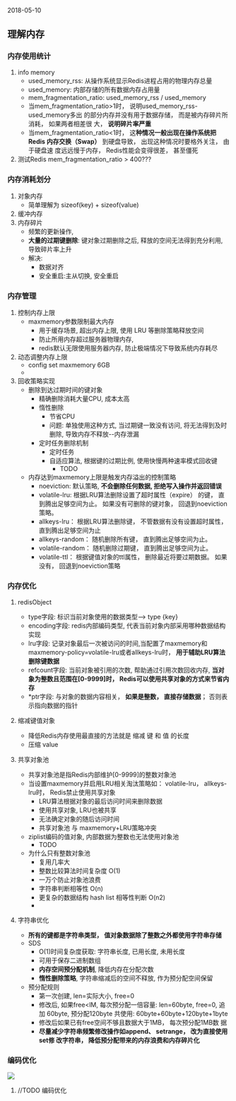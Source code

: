 2018-05-10

## 理解内存

### 内存使用统计
1. info memory
    - used_memory_rss: 从操作系统显示Redis进程占用的物理内存总量 
    - used_memory: 内部存储的所有数据内存占用量
    - mem_fragmentation_ratio: used_memory_rss / used_memory
    - 当mem_fragmentation_ratio>1时， 说明used_memory_rss-used_memory多出
      的部分内存并没有用于数据存储， 而是被内存碎片所消耗， 如果两者相差很
      大， **说明碎片率严重**
    - 当mem_fragmentation_ratio<1时， 这**种情况一般出现在操作系统把Redis
      内存交换（Swap）** 到硬盘导致， 出现这种情况时要格外关注， 由于硬盘速
      度远远慢于内存， Redis性能会变得很差， 甚至僵死
2. 测试Redis  mem_fragmentation_ratio > 400???

### 内存消耗划分
1. 对象内存
    - 简单理解为 sizeof(key) + sizeof(value)
2. 缓冲内存
3. 内存碎片
    - 频繁的更新操作,
    - **大量的过期键删除**: 键对象过期删除之后, 释放的空间无法得到充分利用, 导致碎片率上升
    - 解决:
        - 数据对齐
        - 安全重启:主从切换, 安全重启

### 内存管理
1. 控制内存上限
    - maxmemory参数限制最大内存
        - 用于缓存场景, 超出内存上限, 使用 LRU 等删除策略释放空间
        - 防止所用内存超过服务器物理内存,
        - redis默认无限使用服务器内存, 防止极端情况下导致系统内存耗尽
2. 动态调整内存上限
    - config set maxmemory 6GB 
    - 
2. 回收策略实现
    - 删除到达过期时间的键对象
        - 精确删除消耗大量CPU, 成本太高
        - 惰性删除
            - 节省CPU
            - 问题: 单独使用这种方式, 当过期键一致没有访问, 将无法得到及时删除, 导致内存不释放--内存泄漏
        - 定时任务删除机制
            - 定时任务
            - 自适应算法, 根据键的过期比例, 使用快慢两种速率模式回收键
                - TODO
    - 内存达到maxmemory上限是触发内存溢出的控制策略
        - noeviction: 默认策略, **不会删除任何数据, 拒绝写入操作并返回错误**
        - volatile-lru: 根据LRU算法删除设置了超时属性（expire） 的键， 直
                       到腾出足够空间为止。 如果没有可删除的键对象， 回退到noeviction策略。
        - allkeys-lru： 根据LRU算法删除键， 不管数据有没有设置超时属性，直到腾出足够空间为止
        - allkeys-random： 随机删除所有键， 直到腾出足够空间为止。
        - volatile-random： 随机删除过期键， 直到腾出足够空间为止。
        - volatile-ttl： 根据键值对象的ttl属性， 删除最近将要过期数据。 如果
        没有， 回退到noeviction策略

### 内存优化
1. redisObject
    - type字段: 标识当前对象使用的数据类型--> type {key}
    - encoding字段: redis内部编码类型, 代表当前对象内部采用哪种数据结构实现
    - lru字段: 记录对象最后一次被访问的时间,当配置了maxmemory和 maxmemory-policy=volatile-lru或者allkeys-lru时，
     **用于辅助LRU算法删除键数据**
    - refcount字段: 当前对象被引用的次数, 帮助通过引用次数回收内存, 
        **当对象为整数且范围在[0-9999]时， Redis可以使用共享对象的方式来节省内存**
    - *ptr字段: 与对象的数据内容相关， **如果是整数， 直接存储数据**； 否则表示指向数据的指针
    
2. 缩减键值对象
    - 降低Redis内存使用最直接的方法就是 缩减 键 和 值 的长度
    - 压缩 value
3. 共享对象池
    - 共享对象池是指Redis内部维护[0-9999]的整数对象池
    - 当设置maxmemory并启用LRU相关淘汰策略如： volatile-lru， allkeys-lru时， Redis禁止使用共享对象
        - LRU算法根据对象的最后访问时间来删除数据
        - 使用共享对象, LRU也被共享
        - 无法确定对象的随后访问时间
        - 共享对象池 与 maxmemory+LRU策略冲突
    - ziplist编码的值对象, 内部数据为整数也无法使用对象池
        - TODO
    - 为什么只有整数对象池
        - 复用几率大
        - 整数比较算法时间复杂度 O(1)
        - 一万个防止对象池浪费
        - 字符串判断相等性 O(n)
        - 更复杂的数据结构 hash list 相等性判断 O(n2)
        - 
4. 字符串优化
    - **所有的键都是字符串类型， 值对象数据除了整数之外都使用字符串存储**
    - SDS
        - O(1)时间复杂度获取: 字符串长度, 已用长度, 未用长度
        - 可用于保存二进制数组
        - **内存空间预分配机制**, 降低内存在分配次数
        - **惰性删除策略**, 字符串缩减后的空间不释放, 作为预分配空间保留
    - 预分配规则
        - 第一次创建, len=实际大小, free=0
        - 修改后, 如果free<lM, 每次预分配一倍容量: len=60byte, free=0, 追加 60byte, 预分配120byte
        共使用: 60byte+60byte+120byte+1byte 
        - 修改后如果已有free空间不够且数据大于1MB， 每次预分配1MB数
          据
        - **尽量减少字符串频繁修改操作如append、 setrange， 改为直接使用set修
          改字符串， 降低预分配带来的内存浪费和内存碎片化**
          
### 编码优化
![](https://github.com/t734070824/tq.java/blob/master/tq.java.redis/src/main/java/_redis_development_and_operation/_8_understand_memory/1.jpg?raw=true)

1. //TODO  编码优化
    